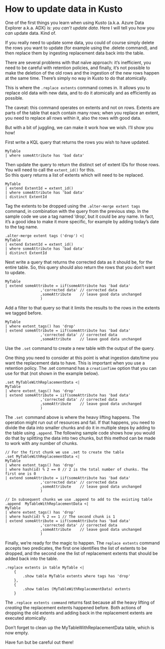 # How to update data in Kusto

One of the first things you learn when using Kusto (a.k.a. Azure Data Explorer a.k.a. ADX) is: *you can’t update data*. Here I will tell you how you *can* update data. Kind of.

If you really need to update some data, you could of course simply delete the rows you want to update (for example using the .delete command), and then replace them by ingesting replacement data back into the table.

There are several problems with that naïve approach: it’s inefficient, you need to be careful with retention policies, and finally, it’s not possible to make the deletion of the old rows and the ingestion of the new rows happen at the same time. There’s simply no way in Kusto to do that atomically.

This is where the `.replace extents` command comes in. It allows you to replace old data with new data, and to do it atomically and as efficiently as possible.

The caveat: this command operates on extents and not on rows. Extents are parts of the table that each contain many rows; when you replace an extent, you need to replace all rows within it, also the rows with good data.

But with a bit of juggling, we can make it work how we wish. I’ll show you how!

First write a KQL query that returns the rows you wish to have updated.

```
MyTable
| where someAttribute has 'bad data'
```

Then update the query to return the distinct set of extent IDs for those rows. You will need to call the `extent_id()` for this.  
So this query returns a list of extents which will need to be replaced.

```
MyTable
| extend ExtentId = extent_id()
| where someAttribute has 'bad data'
| distinct ExtentId
```

Tag the extents to be dropped using the `.alter-merge extent tags` command, in combination with the query from the previous step. In the sample code we use a tag named ‘drop’, but it could be any name. In fact, it’s a good idea to make it more specific, for example by adding today’s date to the tag name.

```
.alter-merge extent tags ('drop') <|
MyTable
| extend ExtentId = extent_id()
| where someAttribute has 'bad data'
| distinct ExtentId
```

Next write a query that returns the corrected data as it should be, for the entire table. So, this query should also return the rows that you don’t want to update.

```
MyTable
| extend someAttribute = iif(someAttribute has 'bad data'
                ,'corrected data' // corrected data
                ,someAttribute    // leave good data unchanged
                )
```

Add a filter to that query so that it limits the results to the rows in the extents we tagged before.

```
MyTable
| where extent_tags() has 'drop'
| extend someAttribute = iif(someAttribute has 'bad data'
                ,'corrected data' // corrected data
                ,someAttribute    // leave good data unchanged
```

Use the `.set` command to create a new table with the output of the query.

One thing you need to consider at this point is what ingestion date/time you want the replacement data to have. This is important when you use a retention policy. The .set command has a `creationTime` option that you can use for that (not shown in the example below).

```
.set MyTableWithReplacementData <|
MyTable
| where extent_tags() has 'drop'
| extend someAttribute = iif(someAttribute has 'bad data'
                ,'corrected data' // corrected data
                ,someAttribute    // leave good data unchanged
                )
```

The `.set `command above is where the heavy lifting happens. The operation might run out of resources and fail. If that happens, you need to divide the data into smaller chunks and do it in multiple steps by adding to the table using `.append`. The following sample code shows how you would do that by splitting the data into two chunks, but this method can be made to work with any number of chunks.

```
// For the first chunk we use .set to create the table 
.set MyTableWithReplacementData <|
MyTable
| where extent_tags() has 'drop'
| where hash(id) % 2 == 0 // 2 is the total number of chunks. The first one is 0 
| extend someAttribute = iif(someAttribute has 'bad data'
                ,'corrected data' // corrected data
                ,someAttribute    // leave good data unchanged
                )

// In subsequent chunks we use .append to add to the existing table
.append  MyTableWithReplacementData <|
MyTable
| where extent_tags() has 'drop'
| where hash(id) % 2 == 1 // The second chunk is 1
| extend someAttribute = iif(someAttribute has 'bad data'
                ,'corrected data' // corrected data
                ,someAttribute    // leave good data unchanged
                )
```

Finally, we’re ready for the magic to happen. The `replace extents` command accepts two predicates, the first one identifies the list of extents to be dropped, and the second one the list of replacement extents that should be added back into the table.

```
.replace extents in table MyTable <|
    {
        .show table MyTable extents where tags has 'drop'
    },
    {
        .show tables (MyTableWithReplacementData) extents 
    }
```

The `.replace extents command` returns fast because all the heavy lifting of *creating* the replacement extents happened before. Both actions of dropping the old extents and adding back in the replacement extents are executed atomically.

Don’t forget to clean up the MyTableWithReplacementData table, which is now empty.

Have fun but be careful out there!

